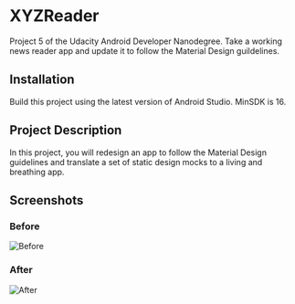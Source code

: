 # XYZReader
Project 5 of the Udacity Android Developer Nanodegree. Take a working news reader app and update it to follow the Material Design guildelines.

## Installation
Build this project using the latest version of Android Studio. MinSDK is 16.

## Project Description
In this project, you will redesign an app to follow the Material Design guidelines and translate a set of static design mocks to a living and breathing app.

## Screenshots

### Before
![Before](https://thumbs.gfycat.com/PolitePotableArchaeocete-size_restricted.gif)

### After
![After](https://thumbs.gfycat.com/OilyEnlightenedIvorybackedwoodswallow-size_restricted.gif)


